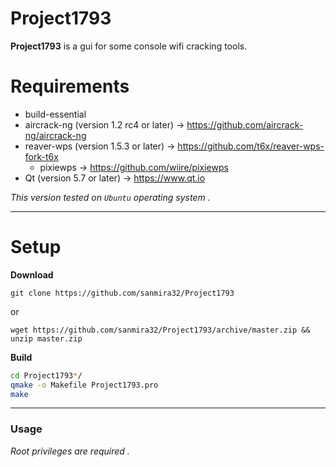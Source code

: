 # Project1793
**Project1793** is a gui for some console wifi cracking tools.

# Requirements


* build-essential 
* aircrack-ng (version 1.2 rc4 or later) -> <https://github.com/aircrack-ng/aircrack-ng>
* reaver-wps (version 1.5.3 or later) -> <https://github.com/t6x/reaver-wps-fork-t6x>
    * pixiewps -> <https://github.com/wiire/pixiewps>
*  Qt (version 5.7 or later) -> <https://www.qt.io>

_This version tested on `Ubuntu` operating system ._
- - -
 
# Setup

**Download**

`git clone https://github.com/sanmira32/Project1793`

or

`wget https://github.com/sanmira32/Project1793/archive/master.zip && unzip master.zip`

**Build**

```bash
cd Project1793*/
qmake -o Makefile Project1793.pro
make
```
- - -

### Usage
_Root privileges are required ._
